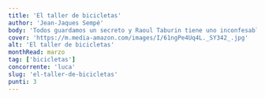 ```yaml
---
title: 'El taller de bicicletas'
author: 'Jean-Jaques Sempé'
body: 'Todos guardamos un secreto y Raoul Taburin tiene uno inconfesable. Ha aprendido a disimularlo, pero el peso empieza a ser insoportable. Siempre se ha entregado en cuerpo y alma a su gran vocación.'
cover: 'https://m.media-amazon.com/images/I/61ngPe4Uq4L._SY342_.jpg'
alt: 'El taller de bicicletas'
monthRead: marzo
tag: ['bicicletas']
concorrente: 'luca'
slug: 'el-taller-de-bicicletas'
punti: 3
---
```

